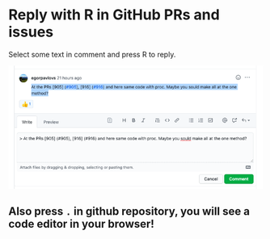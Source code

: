 # Reply with R in GitHub PRs and issues

Select some text in comment and press R to reply.

![screenshot](images/07-github-reply.png)

## Also press `.` in github repository, you will see a code editor in your browser!
